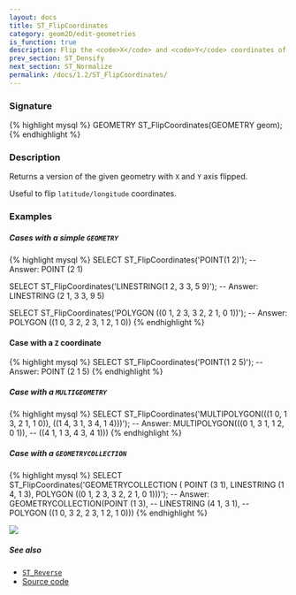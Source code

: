 ```yaml
---
layout: docs
title: ST_FlipCoordinates
category: geom2D/edit-geometries
is_function: true
description: Flip the <code>X</code> and <code>Y</code> coordinates of a Geometry
prev_section: ST_Densify
next_section: ST_Normalize
permalink: /docs/1.2/ST_FlipCoordinates/
---
```


### Signature

{% highlight mysql %}
GEOMETRY ST_FlipCoordinates(GEOMETRY geom);
{% endhighlight %}

### Description

Returns a version of the given geometry with `X` and `Y` axis flipped. 

Useful to flip `latitude/longitude` coordinates.

### Examples

##### Cases with a simple `GEOMETRY`

{% highlight mysql %}
SELECT ST_FlipCoordinates('POINT(1 2)');
-- Answer: POINT (2 1)

SELECT ST_FlipCoordinates('LINESTRING(1 2, 3 3, 5 9)');
-- Answer: LINESTRING (2 1, 3 3, 9 5)

SELECT ST_FlipCoordinates('POLYGON ((0 1, 2 3, 3 2, 2 1, 0 1))');
-- Answer: POLYGON ((1 0, 3 2, 2 3, 1 2, 1 0))
{% endhighlight %}

#### Case with a `Z` coordinate
{% highlight mysql %}
SELECT ST_FlipCoordinates('POINT(1 2 5)');
-- Answer: POINT (2 1 5)
{% endhighlight %}

##### Case with a `MULTIGEOMETRY`

{% highlight mysql %}
SELECT ST_FlipCoordinates('MULTIPOLYGON(((1 0, 1 3, 2 1, 1 0)), 
  					((1 4, 3 1, 3 4, 1 4)))');
-- Answer: MULTIPOLYGON(((0 1, 3 1, 1 2, 0 1)), 
--			((4 1, 1 3, 4 3, 4 1)))
{% endhighlight %}

##### Case with a `GEOMETRYCOLLECTION`

{% highlight mysql %}
SELECT ST_FlipCoordinates('GEOMETRYCOLLECTION (
			POINT (3 1), 
			LINESTRING (1 4, 1 3), 
			POLYGON ((0 1, 2 3, 3 2, 2 1, 0 1)))');
-- Answer: GEOMETRYCOLLECTION(POINT (1 3), 
--			      LINESTRING (4 1, 3 1), 
--			      POLYGON ((1 0, 3 2, 2 3, 1 2, 1 0)))
{% endhighlight %}

<img class="displayed" src="../ST_FlipCoordinates.png"/>


##### See also

* [`ST_Reverse`](../ST_Reverse)
* <a href="https://github.com/orbisgis/h2gis/blob/v1.2.4/h2spatial-ext/src/main/java/org/h2gis/h2spatialext/function/spatial/edit/ST_FlipCoordinates.java" target="_blank">Source code</a>
